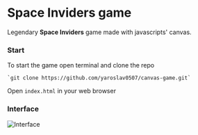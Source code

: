 Space Inviders game
===================================================================
Legendary <b>Space Inviders</b> game made with javascripts' canvas.

### Start

To start the game open terminal and clone the repo 

	`git clone https://github.com/yaroslav0507/canvas-game.git` 
	
Open `index.html` in your web browser

### Interface

![Interface](https://www.dropbox.com/s/n6puxoejdiw513s/space-invaders.png?dl=1)


